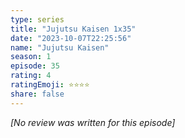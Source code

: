 ```yaml
---
type: series
title: "Jujutsu Kaisen 1x35"
date: "2023-10-07T22:25:56"
name: "Jujutsu Kaisen"
season: 1
episode: 35
rating: 4
ratingEmoji: ⭐️⭐️⭐️⭐️
share: false
---
```


*[No review was written for this episode]*

